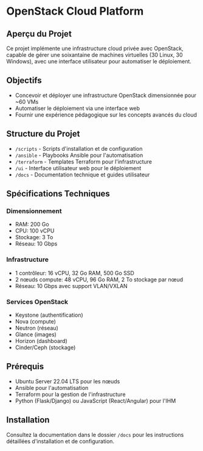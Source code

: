 # OpenStack Cloud Platform

## Aperçu du Projet
Ce projet implémente une infrastructure cloud privée avec OpenStack, capable de gérer une soixantaine de machines virtuelles (30 Linux, 30 Windows), avec une interface utilisateur pour automatiser le déploiement.

## Objectifs
- Concevoir et déployer une infrastructure OpenStack dimensionnée pour ~60 VMs
- Automatiser le déploiement via une interface web
- Fournir une expérience pédagogique sur les concepts avancés du cloud

## Structure du Projet
- `/scripts` - Scripts d'installation et de configuration
- `/ansible` - Playbooks Ansible pour l'automatisation
- `/terraform` - Templates Terraform pour l'infrastructure
- `/ui` - Interface utilisateur web pour le déploiement
- `/docs` - Documentation technique et guides utilisateur

## Spécifications Techniques
### Dimensionnement
- RAM: 200 Go
- CPU: 100 vCPU
- Stockage: 3 To
- Réseau: 10 Gbps

### Infrastructure
- 1 contrôleur: 16 vCPU, 32 Go RAM, 500 Go SSD
- 2 nœuds compute: 48 vCPU, 96 Go RAM, 2 To stockage par nœud
- Réseau: 10 Gbps avec support VLAN/VXLAN

### Services OpenStack
- Keystone (authentification)
- Nova (compute)
- Neutron (réseau)
- Glance (images)
- Horizon (dashboard)
- Cinder/Ceph (stockage)

## Prérequis
- Ubuntu Server 22.04 LTS pour les nœuds
- Ansible pour l'automatisation
- Terraform pour la gestion de l'infrastructure
- Python (Flask/Django) ou JavaScript (React/Angular) pour l'IHM

## Installation
Consultez la documentation dans le dossier `/docs` pour les instructions détaillées d'installation et de configuration.
